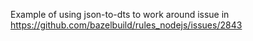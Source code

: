 Example of using json-to-dts to work around issue in https://github.com/bazelbuild/rules_nodejs/issues/2843
